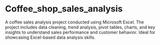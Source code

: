 # Coffee_shop_sales_analysis
A coffee sales analysis project conducted using Microsoft Excel. The project includes data cleaning, trend analysis, pivot tables, charts, and key insights to understand sales performance and customer behavior. Ideal for showcasing Excel-based data analysis skills.
